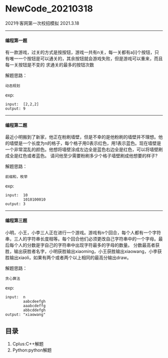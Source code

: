 # NewCode_20210318

2021牛客网第一次校招模拟 2021.3.18
___
#### 编程第一题
有一款游戏，过关的方式是按按钮，游戏一共有n关，每一关都有a\[i\]个按钮，只有唯一一个按钮是可以通关的，其余按钮就会游戏失败，但是游戏可以重来，而且每一关按钮是不变的
求通关的最多的按钮次数

解题思路：
```
动态规划
```
exp:
```
input:  [2,2,2]
output: 9
```
___
#### 编程第二题
最近小明搬到了新家，他正在粉刷墙壁，但是不幸的是他粉刷的墙壁并不理想。他的墙壁是一个长度为n的格子，每个格子用0表示红色，用1表示蓝色。现在墙壁是一个非常混乱的颜色。他想将墙壁涂成左边全是蓝色右边全是红色，可以将墙壁刷成全是红色或者蓝色。
请问他至少需要粉刷多少个格子墙壁刷成他想要的样子?

解题思路：
```
前缀和，枚举
```
exp:
```
input:  10
        1010100010
output: 3
```
___
#### 编程第三题
小明，小王，小李三人正在进行一个游戏。游戏有n个回合，每个人都有一个字符串，三人的字符串长度相等。每个回合他们必须更改自己字符串中的一个字母。最后每个人的分数是字自己的字符串中出现字符最多的字母的数量。
分数最高者获胜，输出获胜者名字，小明获胜输出xiaoming，小王获胜输出xiaowang，小李获胜输出xiaoli，如果有两个或者两个以上相同的最高分输出draw。

解题思路：
```
贪心算法
```
exp:
```
input:  n
        aabcdeefgh
        aaabcdeffg
        abbcddefgh
output: "xiaowang"
```

## 目录
1. Cplus:C++解题
2. Python:python解题